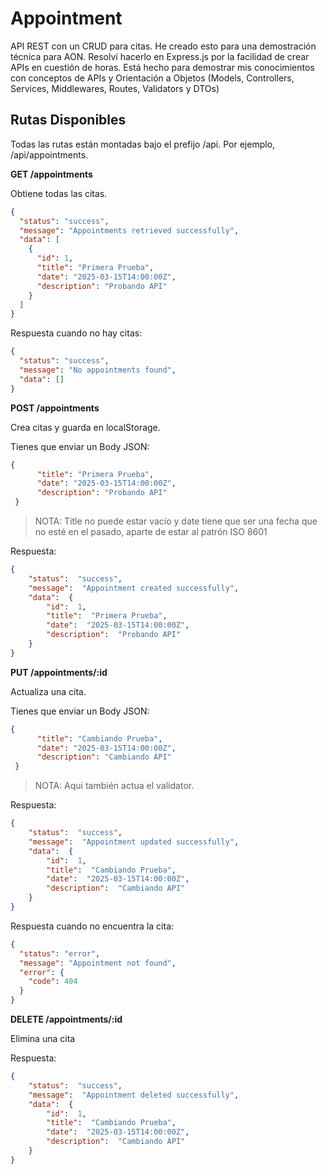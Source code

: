# Appointment
API REST con un CRUD para citas. He creado esto para una demostración técnica para AON. Resolví hacerlo en Express.js por la facilidad de crear APIs en cuestión de horas. Está hecho para demostrar mis conocimientos con conceptos de APIs y Orientación a Objetos (Models, Controllers, Services, Middlewares, Routes, Validators y DTOs)

## Rutas Disponibles
Todas las rutas están montadas bajo el prefijo /api. Por ejemplo, /api/appointments.

**GET /appointments**

Obtiene todas las citas.

```json
{
  "status": "success",
  "message": "Appointments retrieved successfully",
  "data": [
    {
      "id": 1,
      "title": "Primera Prueba",
      "date": "2025-03-15T14:00:00Z",
      "description": "Probando API"
    }
  ]
}
```

Respuesta cuando no hay citas:

```json
{
  "status": "success",
  "message": "No appointments found",
  "data": []
}
```

**POST /appointments**

Crea citas y guarda en localStorage.

Tienes que enviar un Body JSON:
```json
{
      "title": "Primera Prueba",
      "date": "2025-03-15T14:00:00Z",
      "description": "Probando API"
 }
 ```

> NOTA: Title no puede estar vacío y date tiene que ser una fecha que no esté en el pasado, aparte de estar al patrón ISO 8601

Respuesta:
```json
{
	"status":  "success",
	"message":  "Appointment created successfully",
	"data":  {
		"id":  1,
		"title":  "Primera Prueba",
		"date":  "2025-03-15T14:00:00Z",
		"description":  "Probando API"
	}
}
 ```

**PUT /appointments/:id**

Actualiza una cita.

Tienes que enviar un Body JSON:
```json
{
      "title": "Cambiando Prueba",
      "date": "2025-03-15T14:00:00Z",
      "description": "Cambiando API"
 }
 ```
 > NOTA: Aqui también actua el validator.

Respuesta:
```json
{
	"status":  "success",
	"message":  "Appointment updated successfully",
	"data":  {
		"id":  1,
		"title":  "Cambiando Prueba",
		"date":  "2025-03-15T14:00:00Z",
		"description":  "Cambiando API"
	}
}
 ```

Respuesta cuando no encuentra la cita:
```json
{
  "status": "error",
  "message": "Appointment not found",
  "error": {
    "code": 404
  }
}
 ```
 
**DELETE /appointments/:id**

Elimina una cita

Respuesta:
```json
{
	"status":  "success",
	"message":  "Appointment deleted successfully",
	"data":  {
		"id":  1,
		"title":  "Cambiando Prueba",
		"date":  "2025-03-15T14:00:00Z",
		"description":  "Cambiando API"
	}
}
 ```
